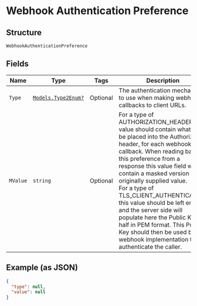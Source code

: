 
# Webhook Authentication Preference

## Structure

`WebhookAuthenticationPreference`

## Fields

| Name | Type | Tags | Description |
|  --- | --- | --- | --- |
| `Type` | [`Models.Type2Enum?`](../../doc/models/type-2-enum.md) | Optional | The authentication mechanism to use when making webhook callbacks to client URLs. |
| `MValue` | `string` | Optional | For a type of AUTHORIZATION_HEADER this value should contain what will be placed into the Authorization header, for each webhook callback. When reading back this preference from a response this value field will contain a masked version of the originally supplied value.<br>For a type of TLS_CLIENT_AUTHENTICATION this value should be left empty, and the server side will populate here the Public Key half in PEM format. This Public Key should then be used by the webhook implementation to authenticate the caller. |

## Example (as JSON)

```json
{
  "type": null,
  "value": null
}
```


